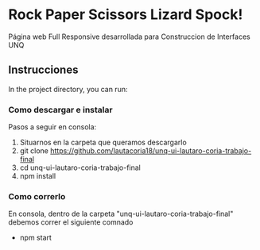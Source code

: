 # Rock Paper Scissors Lizard Spock!

Página web Full Responsive desarrollada para Construccion de Interfaces UNQ

## Instrucciones

In the project directory, you can run:

### Como descargar e instalar

Pasos a seguir en consola:
1. Situarnos en la carpeta que queramos descargarlo
2. git clone https://github.com/lautacoria18/unq-ui-lautaro-coria-trabajo-final
3. cd unq-ui-lautaro-coria-trabajo-final
4. npm install

### Como correrlo

En consola, dentro de la carpeta  "unq-ui-lautaro-coria-trabajo-final" debemos correr el siguiente comnado

- npm start
